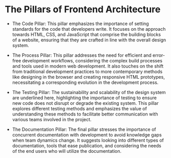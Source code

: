 # The Pillars of Frontend Architecture

- The Code Pillar: This pillar emphasizes the importance of setting standards for the code that developers write. It focuses on the approach towards HTML, CSS, and JavaScript that comprise the building blocks of a website, ensuring that they are crafted in line with the overall design system.

- The Process Pillar: This pillar addresses the need for efficient and error-free development workflows, considering the complex build processes and tools used in modern web development. It also touches on the shift from traditional development practices to more contemporary methods like designing in the browser and creating responsive HTML prototypes, necessitating a corresponding evolution in the development process.

- The Testing Pillar: The sustainability and scalability of the design system are underlined here, highlighting the importance of testing to ensure new code does not disrupt or degrade the existing system. This pillar explores different testing methods and emphasizes the value of understanding these methods to facilitate better communication with various teams involved in the project.

- The Documentation Pillar: The final pillar stresses the importance of concurrent documentation with development to avoid knowledge gaps when team dynamics change. It suggests looking into different types of documentation, tools that ease publication, and considering the needs of the end users who will utilize the documentation.